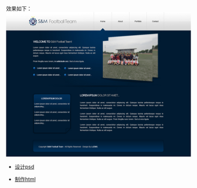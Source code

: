 效果如下：
![](https://github.com/lc-dmx/psd-to-html/blob/master/S%26M%20football%20team.jpg)

* [设计psd](https://github.com/lc-dmx/psd-to-html/blob/master/1.pdf) 

* [制作html](https://github.com/lc-dmx/psd-to-html/blob/master/1.pdf) 

